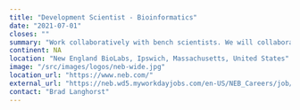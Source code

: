```yaml
---
title: "Development Scientist - Bioinformatics"
date: "2021-07-01"
closes: ""
summary: "Work collaboratively with bench scientists. We will collaboratively construct software methods, analyze sequence results, and integrate data from instrumentation, ultimately creating high quality, rigorously tested, and provably excellent products."
continent: NA
location: "New England BioLabs, Ipswich, Massachusetts, United States"
image: "/src/images/logos/neb-wide.jpg"
location_url: "https://www.neb.com/"
external_url: "https://neb.wd5.myworkdayjobs.com/en-US/NEB_Careers/job/Ipswich-MA-United-States/Development-Scientist---Bioinformatics_1317"
contact: "Brad Langhorst"
---
```


